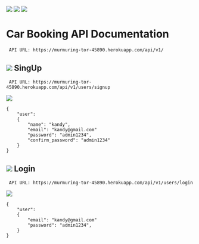 ![](https://img.shields.io/badge/Microverse-blueviolet) ![](https://img.shields.io/badge/RoR-red) ![](https://img.shields.io/badge/React-yellow)

# Car Booking API Documentation

   ```
    API URL: https://murmuring-tor-45890.herokuapp.com/api/v1/
   ```
   
## ![](https://img.shields.io/badge/-POST-orange) SingUp

   ```
    API URL: https://murmuring-tor-45890.herokuapp.com/api/v1/users/signup
   ```
   
   
![](https://img.shields.io/badge/JSON-blue?style=for-the-badge)
  ```
  {
      "user":
      {
          "name": "kandy",
          "email": "kandy@gmail.com"
          "password": "admin1234",
          "confirm_password": "admin1234"
      }
  }
  ```
  
## ![](https://img.shields.io/badge/-POST-orange) Login

   ```
    API URL: https://murmuring-tor-45890.herokuapp.com/api/v1/users/login
   ```

![](https://img.shields.io/badge/JSON-blue?style=for-the-badge)
  ```
  {
      "user":
      {
          "email": "kandy@gmail.com"
          "password": "admin1234",
      }
  }
  ```
